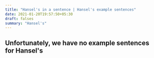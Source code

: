 ```yaml
---
title: "Hansel's in a sentence | Hansel's example sentences"
date: 2021-01-20T19:57:50+05:30
draft: falses
summary: "Hansel's"
---
```

## Unfortunately, we have no example sentences for Hansel's                 
